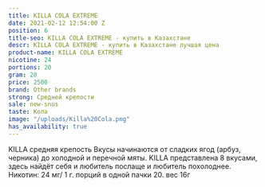 ```yaml
---
title: KILLA COLA EXTREME
date: 2021-02-12 12:54:00 Z
position: 6
title-seo: KILLA COLA EXTREME - купить в Казахстане
descr: KILLA COLA EXTREME - купить в Казахстане лучшая цена
product-name: KILLA COLA EXTREME
nicotine: 24
portions: 20
gram: 20
price: 2500
brand: Other brands
strong: Средней крепости
sale: new-snus
taste: Кола
image: "/uploads/Killa%20Cola.png"
has_availability: true
---
```


KILLA средняя крепость Вкусы начинаются от сладких ягод (арбуз, черника) до холодной и перечной мяты. KILLA представлена 8 вкусами, здесь найдёт себя и любитель послаще и любитель похолоднее. Никотин: 24 мг/ 1 г. порций в одной пачки 20. вес 16г